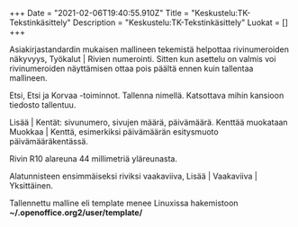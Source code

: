 +++
Date = "2021-02-06T19:40:55.910Z"
Title = "Keskustelu:TK-Tekstinkäsittely"
Description = "Keskustelu:TK-Tekstinkäsittely"
Luokat = []
+++

Asiakirjastandardin mukaisen mallineen tekemistä helpottaa
rivinumeroiden näkyvyys, Työkalut | Rivien numerointi. Sitten kun
asettelu on valmis voi rivinumeroiden näyttämisen ottaa pois päältä
ennen kuin tallentaa mallineen.

Etsi, Etsi ja Korvaa -toiminnot. Tallenna nimellä. Katsottava mihin
kansioon tiedosto tallentuu.

Lisää | Kentät: sivunumero, sivujen määrä, päivämäärä. Kenttää
muokataan Muokkaa | Kenttä, esimerkiksi päivämäärän esitysmuoto
päivämääräkentässä.

Rivin R10 alareuna 44 millimetriä yläreunasta.

Alatunnisteen ensimmäiseksi riviksi vaakaviiva, Lisää | Vaakaviiva |
Yksittäinen.

Tallennettu malline eli template menee Linuxissa hakemistoon
**\~/.openoffice.org2/user/template/**


